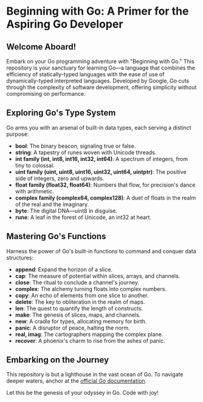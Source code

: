 # Beginning with Go: A Primer for the Aspiring Go Developer

## Welcome Aboard!
Embark on your Go programming adventure with "Beginning with Go." This repository is your sanctuary for learning Go—a language that combines the efficiency of statically-typed languages with the ease of use of dynamically-typed interpreted languages. Developed by Google, Go cuts through the complexity of software development, offering simplicity without compromising on performance.

## Exploring Go's Type System
Go arms you with an arsenal of built-in data types, each serving a distinct purpose:

- **bool**: The binary beacon, signaling true or false.
- **string**: A tapestry of runes woven with Unicode threads.
- **int family (int, int8, int16, int32, int64)**: A spectrum of integers, from tiny to colossal.
- **uint family (uint, uint8, uint16, uint32, uint64, uintptr)**: The positive side of integers, zero and upwards.
- **float family (float32, float64)**: Numbers that flow, for precision's dance with arithmetic.
- **complex family (complex64, complex128)**: A duet of floats in the realm of the real and the imaginary.
- **byte**: The digital DNA—uint8 in disguise.
- **rune**: A leaf in the forest of Unicode, an int32 at heart.

## Mastering Go's Functions
Harness the power of Go's built-in functions to command and conquer data structures:

- **append**: Expand the horizon of a slice.
- **cap**: The measure of potential within slices, arrays, and channels.
- **close**: The ritual to conclude a channel's journey.
- **complex**: The alchemy turning floats into complex numbers.
- **copy**: An echo of elements from one slice to another.
- **delete**: The key to obliteration in the realm of maps.
- **len**: The quest to quantify the length of constructs.
- **make**: The genesis of slices, maps, and channels.
- **new**: A cradle for types, allocating memory for birth.
- **panic**: A disruptor of peace, halting the norm.
- **real, imag**: The cartographers mapping the complex plane.
- **recover**: A phoenix's charm to rise from the ashes of panic.

## Embarking on the Journey
This repository is but a lighthouse in the vast ocean of Go. To navigate deeper waters, anchor at the [official Go documentation](https://go.dev/doc/).

Let this be the genesis of your odyssey in Go. Code with joy!
